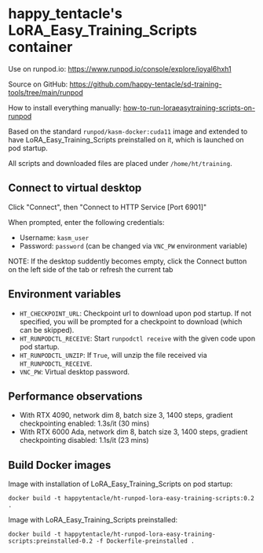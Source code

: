# happy_tentacle's LoRA_Easy_Training_Scripts container

Use on runpod.io: https://www.runpod.io/console/explore/ioyal6hxh1

Source on GitHub: https://github.com/happy-tentacle/sd-training-tools/tree/main/runpod

How to install everything manually: [how-to-run-loraeasytraining-scripts-on-runpod](./how-to-run-loraeasytraining-scripts-on-runpod.md)

Based on the standard `runpod/kasm-docker:cuda11` image and extended to have LoRA_Easy_Training_Scripts preinstalled on it, which is launched on pod startup.

All scripts and downloaded files are placed under `/home/ht/training`.


## Connect to virtual desktop

Click "Connect", then "Connect to HTTP Service [Port 6901]"

When prompted, enter the following credentials:
- Username: `kasm_user`
- Password: `password` (can be changed via `VNC_PW` environment variable)

NOTE: If the desktop suddently becomes empty, click the Connect button on the left side of the tab or refresh the current tab

## Environment variables

- `HT_CHECKPOINT_URL`: Checkpoint url to download upon pod startup. If not specified, you will be prompted for a checkpoint to download (which can be skipped).
- `HT_RUNPODCTL_RECEIVE`: Start `runpodctl receive` with the given code upon pod startup.
- `HT_RUNPODCTL_UNZIP`: If `True`, will unzip the file received via `HT_RUNPODCTL_RECEIVE`.
- `VNC_PW`: Virtual desktop password.

## Performance observations

- With RTX 4090, network dim 8, batch size 3, 1400 steps, gradient checkpointing enabled: 1.3s/it (30 mins)
- With RTX 6000 Ada, network dim 8, batch size 3, 1400 steps, gradient checkpointing disabled: 1.1s/it (23 mins)

## Build Docker images

Image with installation of LoRA_Easy_Training_Scripts on pod startup:
```shell
docker build -t happytentacle/ht-runpod-lora-easy-training-scripts:0.2 .
```

Image with LoRA_Easy_Training_Scripts preinstalled:
```shell
docker build -t happytentacle/ht-runpod-lora-easy-training-scripts:preinstalled-0.2 -f Dockerfile-preinstalled .
```